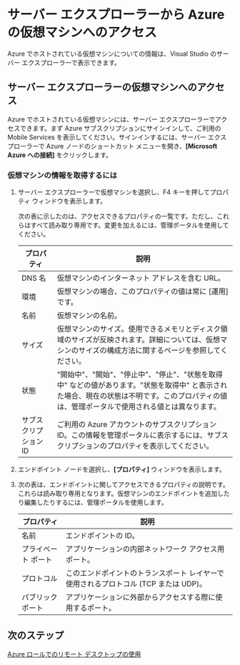 <properties 
   pageTitle="サーバー エクスプローラーから Azure の仮想マシンへのアクセス"
	description="Visual Studio のサーバー エクスプローラーで Azure Virtual Machines (VM) を作成したり管理したりする方法について簡単に説明します。"
	services="visual-studio-online"
	documentationCenter="na"
	authors="kempb"
	manager="douge"
	editor="tglee"/>
<tags 
   ms.service="multiple"
	ms.devlang="dotnet"
	ms.topic="article"
	ms.tgt_pltfrm="na"
	ms.workload="multiple"
	ms.date="08/13/2015"
	ms.author="kempb"/>

# サーバー エクスプローラーから Azure の仮想マシンへのアクセス

Azure でホストされている仮想マシンについての情報は、Visual Studio のサーバー エクスプローラーで表示できます。

## サーバー エクスプローラーの仮想マシンへのアクセス

Azure でホストされている仮想マシンには、サーバー エクスプローラーでアクセスできます。まず Azure サブスクリプションにサインインして、ご利用の Mobile Services を表示してください。サインインするには、サーバー エクスプローラーで Azure ノードのショートカット メニューを開き、**[Microsoft Azure への接続]** をクリックします。

### 仮想マシンの情報を取得するには

1. サーバー エクスプローラーで仮想マシンを選択し、F4 キーを押してプロパティ ウィンドウを表示します。
 
    次の表に示したのは、アクセスできるプロパティの一覧です。ただし、これらはすべて読み取り専用です。変更を加えるには、管理ポータルを使用してください。

	|プロパティ|説明|
	|---|---|
	|DNS 名|仮想マシンのインターネット アドレスを含む URL。|
	|環境|仮想マシンの場合、このプロパティの値は常に [運用] です。|
	|名前|仮想マシンの名前。|
	|サイズ|仮想マシンのサイズ。使用できるメモリとディスク領域のサイズが反映されます。詳細については、仮想マシンのサイズの構成方法に関するページを参照してください。|
	|状態|"開始中"、"開始"、"停止中"、"停止"、"状態を取得中" などの値があります。"状態を取得中" と表示された場合、現在の状態は不明です。このプロパティの値は、管理ポータルで使用される値とは異なります。|
	|サブスクリプション ID|ご利用の Azure アカウントのサブスクリプション ID。この情報を管理ポータルに表示するには、サブスクリプションのプロパティを表示してください。|
	
1. エンドポイント ノードを選択し、**[プロパティ]** ウィンドウを表示します。

1. 次の表は、エンドポイントに関してアクセスできるプロパティの説明です。これらは読み取り専用となります。仮想マシンのエンドポイントを追加したり編集したりするには、管理ポータルを使用します。

	|プロパティ|説明|
	|---|---|
	|名前|エンドポイントの ID。|
	|プライベート ポート|アプリケーションの内部ネットワーク アクセス用ポート。|
	|プロトコル|このエンドポイントのトランスポート レイヤーで使用されるプロトコル (TCP または UDP)。|
	|パブリック ポート|アプリケーションに外部からアクセスする際に使用するポート。|

## 次のステップ

[Azure ロールでのリモート デスクトップの使用](http://go.microsoft.com/fwlink/p/?LinkID=623091)

<!---HONumber=August15_HO9-->